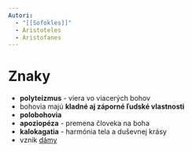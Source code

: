 ```yaml
---
Autori:
  - "[[Sofokles]]"
  - Aristoteles
  - Aristofanes
---
```

# Znaky
- **polyteizmus** - viera vo viacerých bohov
- bohovia majú **kladné aj záporné ľudské vlastnosti**
- **polobohovia**
- **apoziopéza** - premena človeka na boha
- **kalokagatia** - harmónia tela a duševnej krásy
- vznik [dámy](<Antická Dráma.md>)
